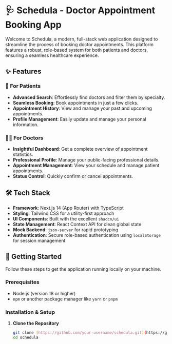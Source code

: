 # 🩺 Schedula - Doctor Appointment Booking App

Welcome to Schedula, a modern, full-stack web application designed to streamline the process of booking doctor appointments. This platform features a robust, role-based system for both patients and doctors, ensuring a seamless healthcare experience.

## ✨ Features

### 👤 For Patients
- **Advanced Search**: Effortlessly find doctors and filter them by specialty.
- **Seamless Booking**: Book appointments in just a few clicks.
- **Appointment History**: View and manage your past and upcoming appointments.
- **Profile Management**: Easily update and manage your personal information.

### 👨‍⚕️ For Doctors
- **Insightful Dashboard**: Get a complete overview of appointment statistics.
- **Professional Profile**: Manage your public-facing professional details.
- **Appointment Management**: View your schedule and manage patient appointments.
- **Status Control**: Quickly confirm or cancel appointments.

## 🛠️ Tech Stack

- **Framework**: Next.js 14 (App Router) with TypeScript
- **Styling**: Tailwind CSS for a utility-first approach
- **UI Components**: Built with the excellent `shadcn/ui`
- **State Management**: React Context API for clean global state
- **Mock Backend**: `json-server` for rapid prototyping
- **Authentication**: Secure role-based authentication using `localStorage` for session management

## 🚀 Getting Started

Follow these steps to get the application running locally on your machine.

### Prerequisites
- Node.js (version 18 or higher)
- `npm` or another package manager like `yarn` or `pnpm`

### Installation & Setup

1. **Clone the Repository**
   ```bash
   git clone [https://github.com/your-username/schedula.git](https://github.com/your-username/schedula.git)
   cd schedula
